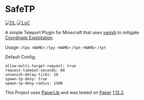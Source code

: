 # SafeTP

[![DL](https://img.shields.io/github/downloads/nothub/SafeTP/total?label=DL&style=popout-square)](https://github.com/nothub/SafeTP/releases/latest)
[![LoC](https://img.shields.io/tokei/lines/github/nothub/SafeTP?label=LoC&style=popout-square)](https://github.com/nothub/SafeTP)

A simple Teleport Plugin for Minecraft that
uses [vanish](https://hub.spigotmc.org/javadocs/spigot/org/bukkit/entity/Player.html#hidePlayer-org.bukkit.plugin.Plugin-org.bukkit.entity.Player-)
to mitigate [Coordinate Exploitation](https://2b2t.miraheze.org/wiki/Coordinate_Exploits#Debug_Exploit/).

Usage:
`/tpa <NAME>` `/tpy <NAME>` `/tpn <NAME>` `/tpt`

Default Config:

```
allow-multi-target-request: true
request-timeout-seconds: 60
unvanish-delay-ticks: 20
spawn-tp-deny: true
spawn-tp-deny-radius: 1500
```

This Project uses [PaperLib](https://github.com/PaperMC/PaperLib) and was tested
on [Paper](https://papermc.io/) [1.12.2](https://papermc.io/api/v1/paper/1.12.2/1618).
